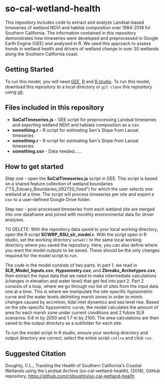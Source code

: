 # so-cal-wetland-health
This repository includes code to extract and analyze Landsat-based timeseries of wetland NDVI and habitat composition over 1984-2019 for Southern California. The information contained in this repository demonstrates how timeseries were developed and preprocessed in Google Earth Engine (GEE) and analyzed in R. We used this approach to assess trends in wetland health and drivers of wetland change in over 30 wetlands along the Southern California coast. 

## Getting Started

To run this model, you will need [GEE](https://earthengine.google.com/), [R](https://www.r-project.org/) and [R studio](https://www.rstudio.com/). To run this model, download this repository to a local directory or `git clone` this repository using [git](https://git-scm.com/downloads).

## Files included in this repository
* **SoCalTimeseries.js** - GEE script for preprocessing Landsat timeseries and exporting wetland NDVI and habiata composition as a csv.
* **something.r** – R script for estimating Sen's Slope from Lansat timeseries
* **something.r** – R script for estimating Sen's Slope from Lansat timeseries
* **something.csv** - Data needed......

## How to get started
Step one - open the **SoCalTimeseries.js** script in GEE. This script is based on a shared feature collection of wetland boundaries ("TS_Estuary_Boundaries_092720_fixed") for which the user selects one wetland at a time. The script will process timeseries per site and export a csv to a user-defined Google Drive folder.

Step two - post-processed timeseries from each wetland site are merged into one dataframe and joined with monthly environmental data for driver analyses.

TO DELETE:
With the repository data saved to your local working directory, open the R script **SCWRP_RSU_slr_model.r**. With the script open in R studio, set the working directory `setwd()` to the same local working directory where you saved the repository. Here, you can also define where you want the model outputs to be saved. These should be the only changes required for the model script to run. 

The code in the model consists of two parts. In part 1, we read in **SLR_Model_Inputs.csv**, **Hypsometry.csv**, and **Zbreaks_Archetypes.csv**, then extract the input data that we need to make intermediate calculations (changes in elevation and water level) that get fed into part 2. Part 2 consists of a loop, where we go through our list of sites from the input data one at a time. This is where we manipulate the site-specific hypsometric curve and the water levels delimiting marsh zones in order to mimic changes caused by accretion, tidal inlet dynamics and sea level rise. Based on the site-specific hypsometric curve, the model calculates the amount of area for each marsh zone under current conditions and 2 future SLR scenarios: 0.6 m by 2050 and 1.7 m by 2100. The area calculations are then saved to the output directory as a subfolder for each site.

To run the model script in R studio, ensure your working directory and output directory are correct, select the entire script `cntl+a` and click `run`.

## Suggested Citation
Doughty, C.L., Tracking the Health of Southern California's Coastal Wetlands using the Landsat Archive (so-cal-wetland-health), (2018), GitHub repository, https://github.com/cldoughty/so-cal-wetland-health

